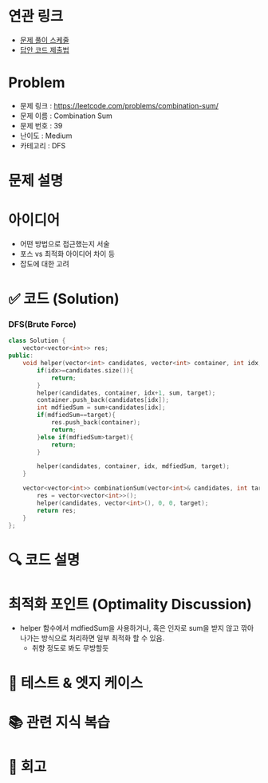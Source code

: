 # 연관 링크
- [문제 풀이 스케줄](https://github.com/orgs/DaleStudy/projects/6/views/5)
- [답안 코드 제출법](https://github.com/DaleStudy/leetcode-study/wiki/%EB%8B%B5%EC%95%88-%EC%A0%9C%EC%B6%9C-%EA%B0%80%EC%9D%B4%EB%93%9C)

# Problem
- 문제 링크 : https://leetcode.com/problems/combination-sum/
- 문제 이름 : Combination Sum
- 문제 번호 : 39
- 난이도 : Medium
- 카테고리 : DFS

# 문제 설명


# 아이디어
- 어떤 방법으로 접근했는지 서술
- 포스 vs 최적화 아이디어 차이 등
- 잡도에 대한 고려

# ✅ 코드 (Solution)

### DFS(Brute Force)
```cpp
class Solution {
    vector<vector<int>> res;
public:
    void helper(vector<int> candidates, vector<int> container, int idx, int sum, int target){
        if(idx>=candidates.size()){
            return;
        }
        helper(candidates, container, idx+1, sum, target);
        container.push_back(candidates[idx]);
        int mdfiedSum = sum+candidates[idx];
        if(mdfiedSum==target){
            res.push_back(container);
            return;
        }else if(mdfiedSum>target){
            return;
        }

        helper(candidates, container, idx, mdfiedSum, target);
    }

    vector<vector<int>> combinationSum(vector<int>& candidates, int target){
        res = vector<vector<int>>();
        helper(candidates, vector<int>(), 0, 0, target);
        return res;
    }
};
```


# 🔍 코드 설명


# 최적화 포인트 (Optimality Discussion)
- helper 함수에서 mdfiedSum을 사용하거나, 혹은 인자로 sum을 받지 않고 깎아나가는 방식으로 처리하면 일부 최적화 할 수 있음.
  - 취향 정도로 봐도 무방할듯

# 🧪 테스트 & 엣지 케이스

# 📚 관련 지식 복습

# 🔁 회고


